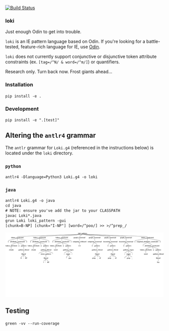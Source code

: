 [![Build Status](https://travis-ci.org/myedibleenso/loki.svg?branch=master)](https://travis-ci.org/myedibleenso/loki)

### loki

Just enough Odin to get into trouble.

`loki` is an IE pattern language based on Odin.  If you're looking for a battle-tested, feature-rich language for IE, use [Odin](https://arxiv.org/pdf/1509.07513.pdf).

`loki` does not currently support conjunctive or disjunctive token attribute constraints (ex. `[tag=/^N/ & word=/^m/]`) or quantifiers.

Research only.  Turn back now.  Frost giants ahead...

### Installation

`pip install -e .`


### Development

`pip install -e ".[test]"`

## Altering the `antlr4` grammar

The `antlr` grammar for `Loki.g4` (referenced in the instructions below) is located under the `loki` directory.

### `python`

```
antlr4 -Dlanguage=Python3 Loki.g4 -o loki
```

### `java`
```
antlr4 Loki.g4 -o java
cd java
# NOTE: ensure you've add the jar to your CLASSPATH
javac Loki*.java
grun Loki loki_pattern -gui
[chunk=B-NP] [chunk="I-NP"] [word=/^poo/] >> >/^prep_/
```
![parse tree](docs/images/loki_pattern_example.png)

## Testing

`green -vv --run-coverage`

